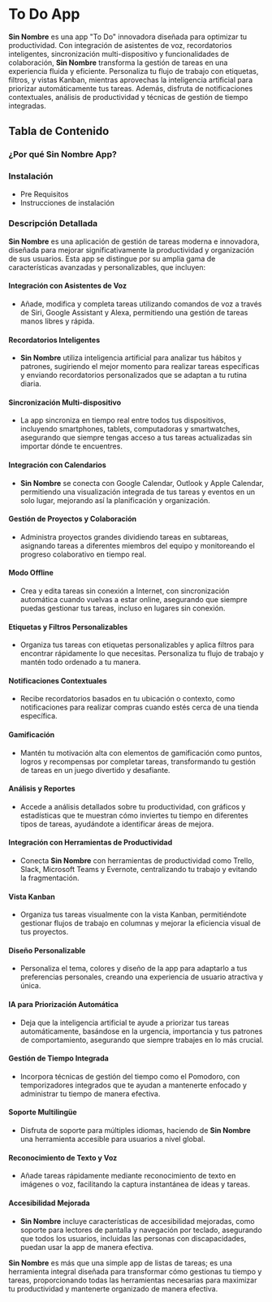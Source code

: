 # To Do App

**Sin Nombre** es una app "To Do" innovadora diseñada para optimizar tu productividad. Con integración de asistentes de voz, recordatorios inteligentes, sincronización multi-dispositivo y funcionalidades de colaboración, **Sin Nombre** transforma la gestión de tareas en una experiencia fluida y eficiente. Personaliza tu flujo de trabajo con etiquetas, filtros, y vistas Kanban, mientras aprovechas la inteligencia artificial para priorizar automáticamente tus tareas. Además, disfruta de notificaciones contextuales, análisis de productividad y técnicas de gestión de tiempo integradas.

## Tabla de Contenido

### ¿Por qué Sin Nombre App?

### Instalación

- Pre Requisitos
- Instrucciones de instalación

### Descripción Detallada

**Sin Nombre** es una aplicación de gestión de tareas moderna e innovadora, diseñada para mejorar significativamente la productividad y organización de sus usuarios. Esta app se distingue por su amplia gama de características avanzadas y personalizables, que incluyen:

#### Integración con Asistentes de Voz

-   Añade, modifica y completa tareas utilizando comandos de voz a través de Siri, Google Assistant y Alexa, permitiendo una gestión de tareas manos libres y rápida.

#### Recordatorios Inteligentes

-   **Sin Nombre** utiliza inteligencia artificial para analizar tus hábitos y patrones, sugiriendo el mejor momento para realizar tareas específicas y enviando recordatorios personalizados que se adaptan a tu rutina diaria.

#### Sincronización Multi-dispositivo

-   La app sincroniza en tiempo real entre todos tus dispositivos, incluyendo smartphones, tablets, computadoras y smartwatches, asegurando que siempre tengas acceso a tus tareas actualizadas sin importar dónde te encuentres.

#### Integración con Calendarios

-   **Sin Nombre** se conecta con Google Calendar, Outlook y Apple Calendar, permitiendo una visualización integrada de tus tareas y eventos en un solo lugar, mejorando así la planificación y organización.

#### Gestión de Proyectos y Colaboración

-   Administra proyectos grandes dividiendo tareas en subtareas, asignando tareas a diferentes miembros del equipo y monitoreando el progreso colaborativo en tiempo real.

#### Modo Offline

-   Crea y edita tareas sin conexión a Internet, con sincronización automática cuando vuelvas a estar online, asegurando que siempre puedas gestionar tus tareas, incluso en lugares sin conexión.

#### Etiquetas y Filtros Personalizables

-   Organiza tus tareas con etiquetas personalizables y aplica filtros para encontrar rápidamente lo que necesitas. Personaliza tu flujo de trabajo y mantén todo ordenado a tu manera.

#### Notificaciones Contextuales

-   Recibe recordatorios basados en tu ubicación o contexto, como notificaciones para realizar compras cuando estés cerca de una tienda específica.

#### Gamificación

-   Mantén tu motivación alta con elementos de gamificación como puntos, logros y recompensas por completar tareas, transformando tu gestión de tareas en un juego divertido y desafiante.

#### Análisis y Reportes

-   Accede a análisis detallados sobre tu productividad, con gráficos y estadísticas que te muestran cómo inviertes tu tiempo en diferentes tipos de tareas, ayudándote a identificar áreas de mejora.

#### Integración con Herramientas de Productividad

-   Conecta **Sin Nombre** con herramientas de productividad como Trello, Slack, Microsoft Teams y Evernote, centralizando tu trabajo y evitando la fragmentación.

#### Vista Kanban

-   Organiza tus tareas visualmente con la vista Kanban, permitiéndote gestionar flujos de trabajo en columnas y mejorar la eficiencia visual de tus proyectos.

#### Diseño Personalizable

-   Personaliza el tema, colores y diseño de la app para adaptarlo a tus preferencias personales, creando una experiencia de usuario atractiva y única.

#### IA para Priorización Automática

-   Deja que la inteligencia artificial te ayude a priorizar tus tareas automáticamente, basándose en la urgencia, importancia y tus patrones de comportamiento, asegurando que siempre trabajes en lo más crucial.

#### Gestión de Tiempo Integrada

-   Incorpora técnicas de gestión del tiempo como el Pomodoro, con temporizadores integrados que te ayudan a mantenerte enfocado y administrar tu tiempo de manera efectiva.

#### Soporte Multilingüe

-   Disfruta de soporte para múltiples idiomas, haciendo de **Sin Nombre** una herramienta accesible para usuarios a nivel global.

#### Reconocimiento de Texto y Voz

-   Añade tareas rápidamente mediante reconocimiento de texto en imágenes o voz, facilitando la captura instantánea de ideas y tareas.

#### Accesibilidad Mejorada

-   **Sin Nombre** incluye características de accesibilidad mejoradas, como soporte para lectores de pantalla y navegación por teclado, asegurando que todos los usuarios, incluidas las personas con discapacidades, puedan usar la app de manera efectiva.

**Sin Nombre** es más que una simple app de listas de tareas; es una herramienta integral diseñada para transformar cómo gestionas tu tiempo y tareas, proporcionando todas las herramientas necesarias para maximizar tu productividad y mantenerte organizado de manera efectiva.